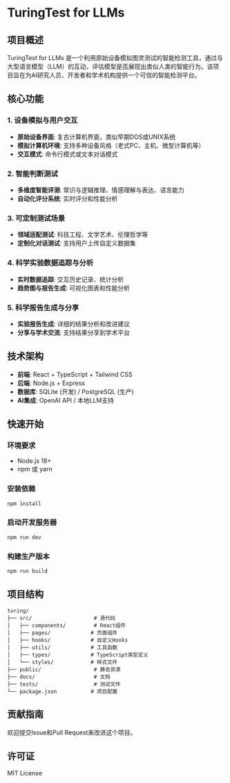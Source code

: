 # TuringTest for LLMs

## 项目概述

TuringTest for LLMs 是一个利用原始设备模拟图灵测试的智能检测工具，通过与大型语言模型（LLM）的互动，评估模型是否展现出类似人类的智能行为。该项目旨在为AI研究人员、开发者和学术机构提供一个可信的智能检测平台。

## 核心功能

### 1. 设备模拟与用户交互
- **原始设备界面**: 复古计算机界面，类似早期DOS或UNIX系统
- **模拟计算机环境**: 支持多种设备风格（老式PC、主机、微型计算机等）
- **交互模式**: 命令行模式或文本对话模式

### 2. 智能判断测试
- **多维度智能评测**: 常识与逻辑推理、情感理解与表达、语言能力
- **自动化评分系统**: 实时评分和性能分析

### 3. 可定制测试场景
- **领域适配测试**: 科技工程、文学艺术、伦理哲学等
- **定制化对话测试**: 支持用户上传自定义数据集

### 4. 科学实验数据追踪与分析
- **实时数据追踪**: 交互历史记录、统计分析
- **趋势图与报告生成**: 可视化图表和性能分析

### 5. 科学报告生成与分享
- **实验报告生成**: 详细的结果分析和改进建议
- **分享与学术交流**: 支持结果分享到学术平台

## 技术架构

- **前端**: React + TypeScript + Tailwind CSS
- **后端**: Node.js + Express
- **数据库**: SQLite (开发) / PostgreSQL (生产)
- **AI集成**: OpenAI API / 本地LLM支持

## 快速开始

### 环境要求
- Node.js 18+
- npm 或 yarn

### 安装依赖
```bash
npm install
```

### 启动开发服务器
```bash
npm run dev
```

### 构建生产版本
```bash
npm run build
```

## 项目结构

```
turing/
├── src/                    # 源代码
│   ├── components/         # React组件
│   ├── pages/             # 页面组件
│   ├── hooks/             # 自定义Hooks
│   ├── utils/             # 工具函数
│   ├── types/             # TypeScript类型定义
│   └── styles/            # 样式文件
├── public/                 # 静态资源
├── docs/                   # 文档
├── tests/                  # 测试文件
└── package.json           # 项目配置
```

## 贡献指南

欢迎提交Issue和Pull Request来改进这个项目。

## 许可证

MIT License
